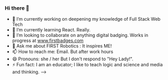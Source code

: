 ### Hi there 👋


- 🔭 I’m currently working on deepening my knowledge of Full Stack Web Tech
- 🌱 I’m currently learning React.  Really. 
- 👯 I’m looking to collaborate on anything digital badging.  Works in progress at www.firstbadges.com
- 💬 Ask me about FIRST Robotics : It inspires ME!
- 📫 How to reach me: Email.  But after work hours 
- 😄 Pronouns: she / her  But I don't respond to "Hey Lady!".
- ⚡ Fun fact: I am an educator; I like to teach logic and science and media and thinking.
-->

